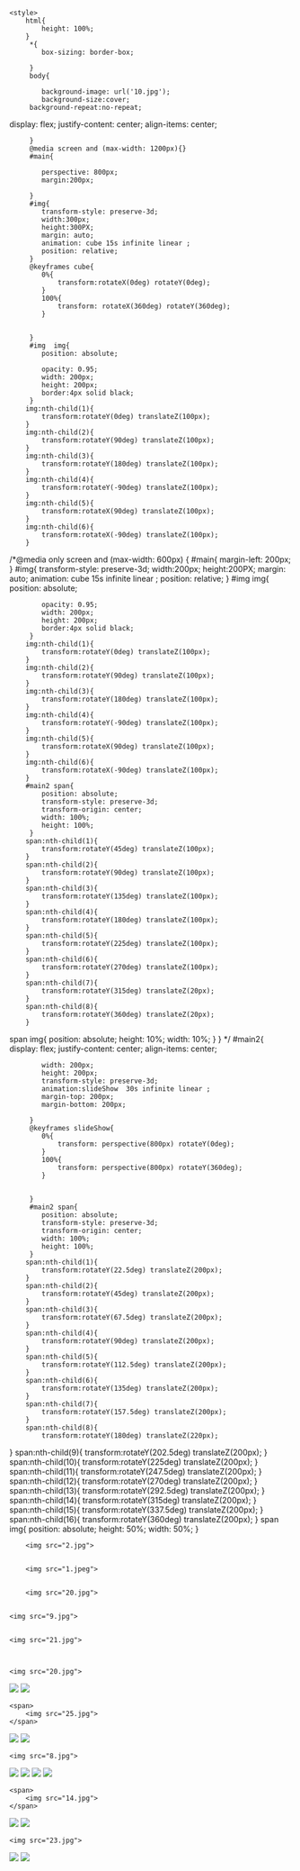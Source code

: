 <html>
<head>
	<title>Box</title>
	<link rel="icon" type="image/x-icon" href="https://www.pinclipart.com/picdir/big/204-2049921_cube-clipart-unix-png-download.png" />
	<meta name="viewport" content="width=device-width, initial-scale=1.0">

	<style>
		html{
			height: 100%;
		}
         *{
         	box-sizing: border-box;

         }
         body{
         	
         	background-image: url('10.jpg');
         	background-size:cover;
		 background-repeat:no-repeat;
display: flex;
justify-content: center;
         	align-items: center;

         }
         @media screen and (max-width: 1200px){}
         #main{
         
         	perspective: 800px;
         	margin:200px;
         	
         }
         #img{
         	transform-style: preserve-3d;
         	width:300px;
         	height:300PX;
         	margin: auto;
         	animation: cube 15s infinite linear ;
         	position: relative;
         }
         @keyframes cube{
         	0%{
         		transform:rotateX(0deg) rotateY(0deg);
         	}
         	100%{
         		transform: rotateX(360deg) rotateY(360deg);
         	}
         	

         }
         #img  img{
         	position: absolute;
         	
         	opacity: 0.95;
         	width: 200px;
         	height: 200px;
         	border:4px solid black;
         }
		img:nth-child(1){
			transform:rotateY(0deg) translateZ(100px);
		}
		img:nth-child(2){
			transform:rotateY(90deg) translateZ(100px);
		}
		img:nth-child(3){
			transform:rotateY(180deg) translateZ(100px);
		}
		img:nth-child(4){
			transform:rotateY(-90deg) translateZ(100px);
		}
		img:nth-child(5){
			transform:rotateX(90deg) translateZ(100px);
		}
		img:nth-child(6){
			transform:rotateX(-90deg) translateZ(100px);
		}
		
/*@media only screen and (max-width: 600px) {
	#main{
		margin-left: 200px;
	}
	#img{
         	transform-style: preserve-3d;
         	width:200px;
         	height:200PX;
         	margin: auto;
         	animation: cube 15s infinite linear ;
         	position: relative;
}
#img  img{
         	position: absolute;
         	
         	opacity: 0.95;
         	width: 200px;
         	height: 200px;
         	border:4px solid black;
         }
		img:nth-child(1){
			transform:rotateY(0deg) translateZ(100px);
		}
		img:nth-child(2){
			transform:rotateY(90deg) translateZ(100px);
		}
		img:nth-child(3){
			transform:rotateY(180deg) translateZ(100px);
		}
		img:nth-child(4){
			transform:rotateY(-90deg) translateZ(100px);
		}
		img:nth-child(5){
			transform:rotateX(90deg) translateZ(100px);
		}
		img:nth-child(6){
			transform:rotateX(-90deg) translateZ(100px);
		}
		#main2 span{
         	position: absolute;
         	transform-style: preserve-3d;
         	transform-origin: center;
         	width: 100%;
         	height: 100%;
         }
		span:nth-child(1){
			transform:rotateY(45deg) translateZ(100px);
		}
		span:nth-child(2){
			transform:rotateY(90deg) translateZ(100px);
		}
		span:nth-child(3){
			transform:rotateY(135deg) translateZ(100px);
		}
		span:nth-child(4){
			transform:rotateY(180deg) translateZ(100px);
		}
		span:nth-child(5){
			transform:rotateY(225deg) translateZ(100px);
		}
		span:nth-child(6){
			transform:rotateY(270deg) translateZ(100px);
		}
		span:nth-child(7){
			transform:rotateY(315deg) translateZ(20px);
		}
		span:nth-child(8){
			transform:rotateY(360deg) translateZ(20px);
		}
span img{
	position: absolute;
	height: 10%;
	width: 10%;
}
}
*/
#main2{
	display: flex;
         	justify-content: center;
         	align-items: center;
         	
         	width: 200px;
         	height: 200px;
         	transform-style: preserve-3d;
         	animation:slideShow  30s infinite linear ;
         	margin-top: 200px;
         	margin-bottom: 200px;	

         }
         @keyframes slideShow{
         	0%{
         		transform: perspective(800px) rotateY(0deg);
         	}
         	100%{
         		transform: perspective(800px) rotateY(360deg);
         	}
         	

         }
         #main2 span{
         	position: absolute;
         	transform-style: preserve-3d;
         	transform-origin: center;
         	width: 100%;
         	height: 100%;
         }
		span:nth-child(1){
			transform:rotateY(22.5deg) translateZ(200px);
		}
		span:nth-child(2){
			transform:rotateY(45deg) translateZ(200px);
		}
		span:nth-child(3){
			transform:rotateY(67.5deg) translateZ(200px);
		}
		span:nth-child(4){
			transform:rotateY(90deg) translateZ(200px);
		}
		span:nth-child(5){
			transform:rotateY(112.5deg) translateZ(200px);
		}
		span:nth-child(6){
			transform:rotateY(135deg) translateZ(200px);
		}
		span:nth-child(7){
			transform:rotateY(157.5deg) translateZ(200px);
		}
		span:nth-child(8){
			transform:rotateY(180deg) translateZ(220px);
}
		span:nth-child(9){
			transform:rotateY(202.5deg) translateZ(200px);
		}
		span:nth-child(10){
			transform:rotateY(225deg) translateZ(200px);
		}
		span:nth-child(11){
			transform:rotateY(247.5deg) translateZ(200px);
		}
		span:nth-child(12){
			transform:rotateY(270deg) translateZ(200px);
		}
		span:nth-child(13){
			transform:rotateY(292.5deg) translateZ(200px);
		}
		span:nth-child(14){
			transform:rotateY(315deg) translateZ(200px);
		}
		span:nth-child(15){
			transform:rotateY(337.5deg) translateZ(200px);
		}
		span:nth-child(16){
			transform:rotateY(360deg) translateZ(200px);
		}
span img{
	position: absolute;
	height: 50%;
	width: 50%;
}
	</style>
</head>
<body>
<div id="main">
	<div id="img">
	
		<img src="2.jpg">
	
	
		<img src="1.jpeg">
	
	 
		<img src="20.jpg">
	 
 
	<img src="9.jpg">
 
 
	<img src="21.jpg">
 
 
	
	<img src="20.jpg">
 
 
</div>

<div id="main2">
<span>
		<img src="4.jpg">
	</span>
	<span>
		<img src="5.jpg">
	</span>

	<span>
		<img src="25.jpg">
	</span>
<span>
	<img src="7.jpg">
</span>
<span>
	<img src="3.jpg">
</span>
<span>
	
	<img src="8.jpg">
</span>
<span>
	<img src="10.jpg">
</span>
<span>
	<img src="11.jpg">
</span>
<span>
		<img src="12.jpg">
	</span>
	<span>
		<img src="13.jpg">
	</span>

	<span>
		<img src="14.jpg">
	</span>
<span>
	<img src="15.jpg">
</span>
<span>
	<img src="16.jpg">
</span>
<span>
	
	<img src="23.jpg">
</span>
<span>
	<img src="24.jpg">
</span>
<span>
	<img src="19.jpg">
</span>
<audio autoplay loop> 
	<source src="bgm.mp3" type="audio/mp3">
</audio>
</div>
	</body>
	</html>
